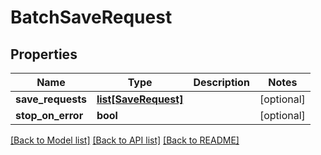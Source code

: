 # BatchSaveRequest

## Properties
Name | Type | Description | Notes
------------ | ------------- | ------------- | -------------
**save_requests** | [**list[SaveRequest]**](SaveRequest.md) |  | [optional] 
**stop_on_error** | **bool** |  | [optional] 

[[Back to Model list]](../README.md#documentation-for-models) [[Back to API list]](../README.md#documentation-for-api-endpoints) [[Back to README]](../README.md)


